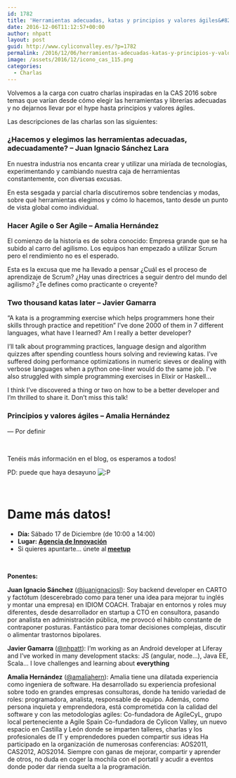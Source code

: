 ```yaml
---
id: 1782
title: 'Herramientas adecuadas, katas y principios y valores ágiles&#8230;'
date: 2016-12-06T11:12:57+00:00
author: nhpatt
layout: post
guid: http://www.cyliconvalley.es/?p=1782
permalink: /2016/12/06/herramientas-adecuadas-katas-y-principios-y-valores-agiles/
image: /assets/2016/12/icono_cas_115.png
categories:
  - Charlas
---
```

Volvemos a la carga con cuatro charlas inspiradas en la CAS 2016 sobre temas que varían desde cómo elegir las herramientas y librerías adecuadas y no dejarnos llevar por el hype hasta principios y valores ágiles.

Las descripciones de las charlas son las siguientes:

### ¿Hacemos y elegimos las herramientas adecuadas, adecuadamente? &#8211; Juan Ignacio Sánchez Lara

En nuestra industria nos encanta crear y utilizar una miríada de tecnologías, experimentando y cambiando nuestra caja de herramientas constantemente, con diversas excusas.

En esta sesgada y parcial charla discutiremos sobre tendencias y modas, sobre qué herramientas elegimos y cómo lo hacemos, tanto desde un punto de vista global como individual.

### Hacer Agile o Ser Agile &#8211; Amalia Hernández

El comienzo de la historia es de sobra conocido: Empresa grande que se ha subido al carro del agilismo. Los equipos han empezado a utilizar Scrum pero el rendimiento no es el esperado.

Esta es la excusa que me ha llevado a pensar ¿Cuál es el proceso de aprendizaje de Scrum? ¿Hay unas directrices a seguir dentro del mundo del agilismo? ¿Te defines como practicante o creyente?

### Two thousand katas later &#8211; Javier Gamarra

&#8220;A kata is a programming exercise which helps programmers hone their skills through practice and repetition&#8221; I&#8217;ve done 2000 of them in 7 different languages, what have I learned? Am I really a better developer?

I&#8217;ll talk about programming practices, language design and algorithm quizzes after spending countless hours solving and reviewing katas. I&#8217;ve suffered doing performance optimizations in numeric sieves or dealing with verbose languages when a python one-liner would do the same job. I&#8217;ve also struggled with simple programming exercises in Elixir or Haskell&#8230;

I think I&#8217;ve discovered a thing or two on how to be a better developer and I&#8217;m thrilled to share it. Don&#8217;t miss this talk!

### Principios y valores ágiles &#8211; Amalia Hernández

&#8212; Por definir

&nbsp;

Tenéis más información en el blog, os esperamos a todos!

PD: puede que haya desayuno <img src="http://www.cyliconvalley.es/wp-includes/images/smilies/icon_razz.gif" alt=":P" class="wp-smiley" />

&nbsp;

<div class="entry-content">
  <h1>
    Dame más datos!
  </h1>
  
  <ul>
    <li>
      <strong>Día: </strong>Sábado 17 de Diciembre (de 10:00 a 14:00)
    </li>
    <li>
      <strong>Lugar: <strong><a href="https://www.google.es/maps/place/Agencia+de+Innovaci%C3%B3n/@41.618862,-4.747401,17z/data=!3m1!4b1!4m2!3m1!1s0xd476cde13c9d9df:0xc54421ea5d686678" target="_blank">Agencia de Innovación</a></strong></strong>
    </li>
    <li>
      Si quieres apuntarte… únete al<strong> <a href="https://www.meetup.com/es/Cylicon-Valley/" target="_blank">meetup</a></strong>
    </li>
  </ul>
  
  <p>
    &nbsp;
  </p>
  
  <p>
    <strong>Ponentes:</strong>
  </p>
  
  <p>
    <strong>Juan Ignacio Sánchez</strong> (<a href="https://twitter.com/juanignaciosl" target="_blank">@juanignaciosl</a>): Soy backend developer en CARTO y factótum (descerebrado como para tener una idea para mejorar tu inglés y montar una empresa) en IDIOM COACH. Trabajar en entornos y roles muy diferentes, desde desarrollador en startup a CTO en consultora, pasando por analista en administración pública, me provocó el hábito constante de contraponer posturas. Fantástico para tomar decisiones complejas, discutir o alimentar trastornos bipolares.
  </p>
  
  <p>
    <strong>Javier Gamarra</strong> (<a href="https://twitter.com/nhpatt">@nhpatt</a>): I’m working as an Android developer at Liferay and I’ve worked in many development stacks: JS (angular, node…), Java EE, Scala&#8230; I love challenges and learning about <b>everything</b>
  </p>
  
  <p>
    <strong>Amalia Hernández</strong> (<a href="https://twitter.com/amaliahern" target="_blank">@amaliahern</a>): Amalia tiene una dilatada experiencia como ingeniera de software. Ha desarrollado su experiencia profesional sobre todo en grandes empresas consultoras, donde ha tenido variedad de roles: programadora, analista, responsable de equipo. Además, como persona inquieta y emprendedora, está comprometida con la calidad del software y con las metodologías agiles: Co-fundadora de AgileCyL, grupo local perteneciente a Agile Spain Co-fundadora de Cylicon Valley, un nuevo espacio en Castilla y León donde se imparten talleres, charlas y los profesionales de IT y emprendedores pueden compartir sus ideas Ha participado en la organización de numerosas conferencias: AOS2011, CAS2012, AOS2014. Siempre con ganas de mejorar, compartir y aprender de otros, no duda en coger la mochila con el portatil y acudir a eventos donde poder dar rienda suelta a la programación.
  </p>
</div>